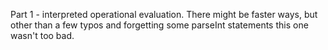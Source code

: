 Part 1 - interpreted operational evaluation.  There might be faster ways, but other than a few typos and forgetting some parseInt statements this one wasn't too bad.